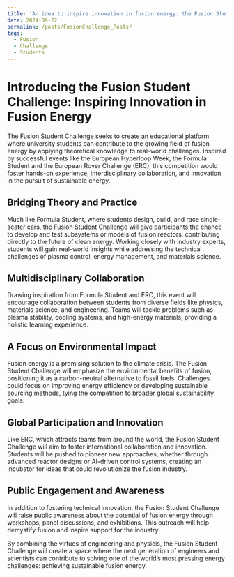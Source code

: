 ```yaml
---
title: 'An idea to inspire innovation in fusion energy: the Fusion Student Challenge'
date: 2024-09-22
permalink: /posts/FusionChallenge_Posts/
tags:
  - Fusion
  - Challenge
  - Students
---
```


Introducing the Fusion Student Challenge: Inspiring Innovation in Fusion Energy
======

The Fusion Student Challenge seeks to create an educational platform where university students can contribute to the growing field of fusion energy by applying theoretical knowledge to real-world challenges. Inspired by successful events like the European Hyperloop Week, the Formula Student and the European Rover Challenge (ERC), this competition would foster hands-on experience, interdisciplinary collaboration, and innovation in the pursuit of sustainable energy.

Bridging Theory and Practice
-
Much like Formula Student, where students design, build, and race single-seater cars, the Fusion Student Challenge will give participants the chance to develop and test subsystems or models of fusion reactors, contributing directly to the future of clean energy. Working closely with industry experts, students will gain real-world insights while addressing the technical challenges of plasma control, energy management, and materials science.

Multidisciplinary Collaboration
-
Drawing inspiration from Formula Student and ERC, this event will encourage collaboration between students from diverse fields like physics, materials science, and engineering. Teams will tackle problems such as plasma stability, cooling systems, and high-energy materials, providing a holistic learning experience.

A Focus on Environmental Impact
-
Fusion energy is a promising solution to the climate crisis. The Fusion Student Challenge will emphasize the environmental benefits of fusion, positioning it as a carbon-neutral alternative to fossil fuels. Challenges could focus on improving energy efficiency or developing sustainable sourcing methods, tying the competition to broader global sustainability goals.

Global Participation and Innovation
-
Like ERC, which attracts teams from around the world, the Fusion Student Challenge will aim to foster international collaboration and innovation. Students will be pushed to pioneer new approaches, whether through advanced reactor designs or AI-driven control systems, creating an incubator for ideas that could revolutionize the fusion industry.

Public Engagement and Awareness
-
In addition to fostering technical innovation, the Fusion Student Challenge will raise public awareness about the potential of fusion energy through workshops, panel discussions, and exhibitions. This outreach will help demystify fusion and inspire support for the industry.


By combining the virtues of engineering and physicis, the Fusion Student Challenge will create a space where the next generation of engineers and scientists can contribute to solving one of the world’s most pressing energy challenges: achieving sustainable fusion energy.
